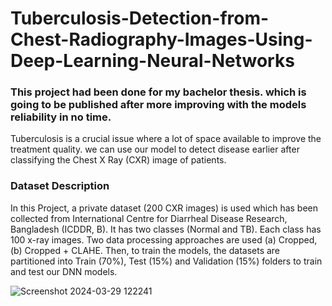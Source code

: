 # Tuberculosis-Detection-from-Chest-Radiography-Images-Using-Deep-Learning-Neural-Networks

### This project had been done for my bachelor thesis. which is going to be published after more improving with the models reliability in no time.

<p>Tuberculosis is a crucial issue where a lot of space available to improve the treatment quality. we can use our model to detect disease earlier after classifying the Chest X Ray (CXR) image of patients.</p>


<h3>Dataset Description </h3>
<p>In this Project, a private dataset (200 CXR images) is used which has been collected from International Centre for Diarrheal Disease Research, Bangladesh (ICDDR, B). It has two classes (Normal and TB). Each class has 100 x-ray images. Two data processing approaches are used (a) Cropped, (b) Cropped + CLAHE. Then, to train the models, the datasets are partitioned into Train (70%), Test (15%) and Validation (15%) folders to train and test our DNN models.</p>

![Screenshot 2024-03-29 122241](https://github.com/iaf12/Tuberculosis-Detection-from-Chest-Radiography-Images-Using-Deep-Learning-Neural-Networks/assets/72904612/eafd9283-1906-4639-8c7b-a0fd845cd150)

